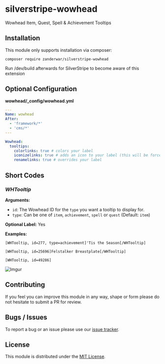 # silverstripe-wowhead

Wowhead Item, Quest, Spell & Achievement Tooltips

## Installation

This module only supports installation via composer:

`composer require zanderwar/silverstripe-wowhead`

Run /dev/build afterwards for SilverStripe to become aware of this extension

## Optional Configuration

**wowhead/_config/wowhead.yml**

```yml
---
Name: wowhead
After:
  - 'framework/*'
  - 'cms/*'
---

Wowhead:
  tooltips:
    colorlinks: true # colors your label
    iconizelinks: true # adds an icon to your label (this will be forced to false if renamelinks is false)
    renamelinks: true # overrides your label
```

## Short Codes

### _**WHTooltip**_

**Arguments:**
- `id`: The Wowhead ID for the `type` you want a tooltip to display for.
- `type`: Can be one of `item`, `achievement`, `spell` or `quest` (Default: `item`)

**Optional Label:** Yes

**Examples:**

`[WHTooltip, id=277, type=achievement]'Tis the Season[/WHTooltip]`

`[WHTooltip, id=25696]Felstalker Breastplate[/WHTooltip]`

`[WHTooltip, id=49286]`

![Imgur](http://i.imgur.com/1WPChSl.png)

## Contributing

If you feel you can improve this module in any way, shape or form please do not hesitate to submit a PR for review.

## Bugs / Issues

To report a bug or an issue please use our [issue tracker](https://github.com/zanderwar/silverstripe-wowhead/issues).

## License

This module is distributed under the [MIT License](https://github.com/zanderwar/silverstripe-wowhead/blob/master/LICENSE.md).
